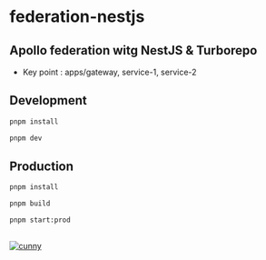 # federation-nestjs

## Apollo federation witg NestJS & Turborepo

- Key point  : apps/gateway, service-1, service-2

## Development

```bash
pnpm install

pnpm dev
```

## Production

```bash
pnpm install

pnpm build

pnpm start:prod
```

##

[![cunny](https://user-images.githubusercontent.com/77166960/184506430-ad6a54e9-7fbe-452d-be48-a7020ce5cf39.jpg)](https://www.pixiv.net/en/artworks/100455722)
